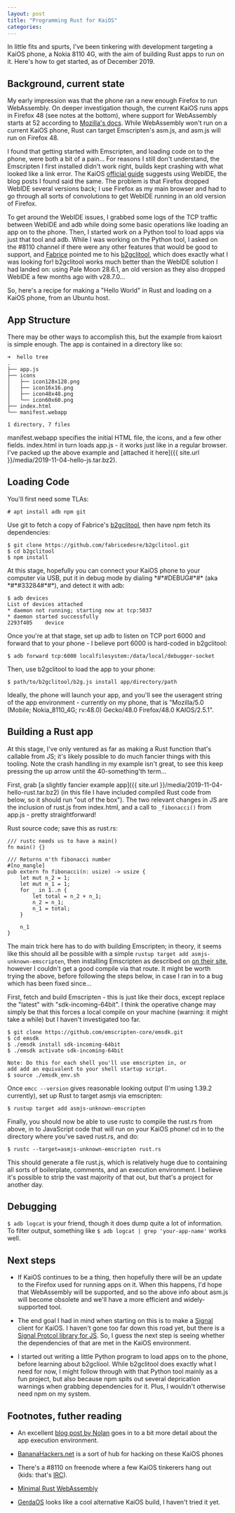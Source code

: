 ```yaml
---
layout: post
title: "Programming Rust for KaiOS"
categories:
---
```


In little fits and spurts, I've been tinkering with development targeting a KaiOS phone, a Nokia 8110 4G, with the aim of building Rust apps to run on it.
Here's how to get started, as of December 2019.

Background, current state
---

My early impression was that the phone ran a new enough Firefox to run WebAssembly. On deeper investigation though, the current KaiOS runs apps in Firefox 48 (see notes at the bottom), where support for WebAssembly starts at 52 according to [Mozilla's docs](https://developer.mozilla.org/en-US/docs/WebAssembly#Browser_compatibility).
While WebAssembly won't run on a current KaiOS phone, Rust can target Emscripten's asm.js, and asm.js will run on Firefox 48.

I found that getting started with Emscripten, and loading code on to the phone, were both a bit of a pain...
For reasons I still don't understand, the Emscripten I first installed didn't work right, builds kept crashing with what looked like a link error.
The KaiOS [official guide](https://developer.kaiostech.com/getting-started/env-setup/os-env-setup) suggests using WebIDE, the blog posts I found said the same.
The problem is that Firefox dropped WebIDE several versions back; I use Firefox as my main browser and had to go through all sorts of convolutions to get WebIDE running in an old version of Firefox.

To get around the WebIDE issues, I grabbed some logs of the TCP traffic between WebIDE and adb while doing some basic operations like loading an app on to the phone.
Then, I started work on a Python tool to load apps via just that tool and adb.
While I was working on the Python tool, I asked on the #8110 channel if there were any other features that would be good to support, and [Fabrice](https://github.com/fabricedesre) pointed me to his [b2gclitool](https://github.com/fabricedesre/b2gclitool), which does exactly what I was looking for!
b2gclitool works much better than the WebIDE solution I had landed on: using Pale Moon 28.6.1, an old version as they also dropped WebIDE a few months ago with v28.7.0...

So, here's a recipe for making a "Hello World" in Rust and loading on a KaiOS phone, from an Ubuntu host.

App Structure
---

There may be other ways to accomplish this, but the example from kaiosrt is simple enough.  The app is contained in a directory like so:

```
➜  hello tree
.
├── app.js
├── icons
│   ├── icon128x128.png
│   ├── icon16x16.png
│   ├── icon48x48.png
│   └── icon60x60.png
├── index.html
└── manifest.webapp

1 directory, 7 files
```

manifest.webapp specifies the initial HTML file, the icons, and a few other fields. index.html in turn loads app.js - it works just like in a regular browser. I've packed up the above example and [attached it here]({{ site.url }}/media/2019-11-04-hello-js.tar.bz2).


Loading Code
---

You'll first need some TLAs:

```
# apt install adb npm git
```

Use git to fetch a copy of Fabrice's [b2gclitool](https://github.com/fabricedesre/b2gclitool), then have npm fetch its dependencies:

```
$ git clone https://github.com/fabricedesre/b2gclitool.git
$ cd b2gclitool
$ npm install
```

At this stage, hopefully you can connect your KaiOS phone to your computer via USB, put it in debug mode by dialing \*#\*#DEBUG#\*#\* (aka \*#\*#33284#\*#\*), and detect it with adb:

```
$ adb devices
List of devices attached
* daemon not running; starting now at tcp:5037
* daemon started successfully
2293f405    device
```

Once you're at that stage, set up adb to listen on TCP port 6000 and forward that to your phone - I believe port 6000 is hard-coded in b2gclitool:

```
$ adb forward tcp:6000 localfilesystem:/data/local/debugger-socket
```

Then, use b2gclitool to load the app to your phone:
```
$ path/to/b2gclitool/b2g.js install app/directory/path
```

Ideally, the phone will launch your app, and you'll see the useragent string of the app environment - currently on my phone, that is "Mozilla/5.0 (Mobile; Nokia_8110_4G; rv:48.0) Gecko/48.0 Firefox/48.0 KAIOS/2.5.1".

Building a Rust app
---

At this stage, I've only ventured as far as making a Rust function that's callable from JS; it's likely possible to do much fancier things with this tooling.
Note the crash handling in my example isn't great, to see this keep pressing the up arrow until the 40-something'th term...

First, grab [a slightly fancier example app]({{ site.url }}/media/2019-11-04-hello-rust.tar.bz2) (in this file I have included compiled Rust code from below, so it should run "out of the box").
The two relevant changes in JS are the inclusion of rust.js from index.html, and a call to `_fibonacci()` from app.js - pretty straightforward!

Rust source code; save this as rust.rs:
```
/// rustc needs us to have a main()
fn main() {}

/// Returns n'th fibonacci number
#[no_mangle]
pub extern fn fibonacci(n: usize) -> usize {
    let mut n_2 = 1;
    let mut n_1 = 1;
    for _ in 1..n {
        let total = n_2 + n_1;
        n_2 = n_1;
        n_1 = total;
    }

    n_1
}
```

The main trick here has to do with building Emscripten; in theory, it seems like this should all be possible with a simple `rustup target add asmjs-unknown-emscripten`, then installing Emscripten as described on [on their site](https://emscripten.org/docs/getting_started/downloads.html), however I couldn't get a good compile via that route.
It might be worth trying the above, before following the steps below, in case I ran in to a bug which has been fixed since...

First, fetch and build Emscripten - this is just like their docs, except replace the "latest" with "sdk-incoming-64bit". I think the operative change may simply be that this forces a local compile on your machine (warning: it might take a while) but I haven't investigated too far.

```
$ git clone https://github.com/emscripten-core/emsdk.git
$ cd emsdk
$ ./emsdk install sdk-incoming-64bit
$ ./emsdk activate sdk-incoming-64bit

Note: Do this for each shell you'll use emscripten in, or
add add an equivalent to your shell startup script.
$ source ./emsdk_env.sh
```

Once `emcc --version` gives reasonable looking output (I'm using 1.39.2 currently), set up Rust to target asmjs via emscripten:

```
$ rustup target add asmjs-unknown-emscripten
```

Finally, you should now be able to use rustc to compile the rust.rs from above, in to JavaScript code that will run on your KaiOS phone!
cd in to the directory where you've saved rust.rs, and do:

```
$ rustc --target=asmjs-unknown-emscripten rust.rs
```

This should generate a file rust.js, which is relatively huge due to containing all sorts of boilerplate, comments, and an execution environment. I believe it's possible to strip the vast majority of that out, but that's a project for another day.

Debugging
---
`$ adb logcat` is your friend, though it does dump quite a lot of information.
To filter output, something like `$ adb logcat | grep 'your-app-name'` works well.

Next steps
---

  * If KaiOS continues to be a thing, then hopefully there will be an update to the Firefox used for running apps on it.
When this happens, I'd hope that WebAssembly will be supported, and so the above info about asm.js will become obsolete and we'll have a more efficient and widely-supported tool.

  * The end goal I had in mind when starting on this is to make a [Signal](https://www.signal.org) client for KaiOS.
I haven't gone too far down this road yet, but there is a [Signal Protcol library for JS](https://github.com/signalapp/libsignal-protocol-javascript).
So, I guess the next step is seeing whether the dependencies of that are met in the KaiOS environment.

  * I started out writing a little Python program to load apps on to the phone, before learning about b2gcliool.
While b2gclitool does exactly what I need for now, I might follow through with that Python tool mainly as a fun project, but also because npm spits out several deprication warnings when grabbing dependencies for it.
Plus, I wouldn't otherwise need npm on my system.


Footnotes, futher reading
---

  * An excellent [blog post by Nolan](https://nolanlawson.com/2019/09/22/the-joy-and-challenge-of-developing-for-kaios/) goes in to a bit more detail about the app execution environment.

  * [BananaHackers.net](https://bananahackers.net) is a sort of hub for hacking on these KaiOS phones

  * There's a #8110 on freenode where a few KaiOS tinkerers hang out (kids: that's [IRC](https://en.wikipedia.org/wiki/Internet_Relay_Chat)).

  * [Minimal Rust WebAssembly](https://www.hellorust.com/demos/add/index.html)

  * [GerdaOS](https://gerda.tech/) looks like a cool alternative KaiOS build, I haven't tried it yet.